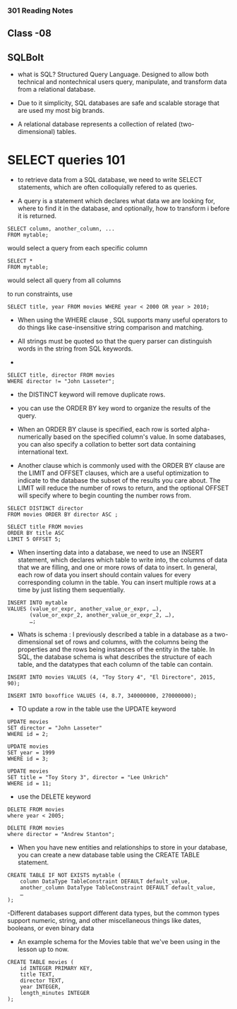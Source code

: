 ### 301 Reading Notes

## Class -08


## SQLBolt

- what is SQL? Structured Query Language. Designed to allow both technical and nontechnical users query, manipulate, and transform data from a relational database. 

- Due to it simplicity, SQL databases are safe and scalable storage that are used my most big brands.

-  A relational database represents a collection of related (two-dimensional) tables.

# SELECT queries 101

- to retrieve data from a SQL database, we need to write SELECT statements, which are often colloquially refered to as queries.

- A query is a statement which declares what data we are looking for, where to find it in the database, and optionally, how to transform i before it is returned.



```
SELECT column, another_column, ...
FROM mytable;
```
would select a query from each specific column

```
SELECT *
FROM mytable;
```
would select all query from all columns

to run constraints, use

```
SELECT title, year FROM movies WHERE year < 2000 OR year > 2010;
```

- When using the WHERE clause , SQL supports many useful operators to do things like case-insensitive string comparison and matching.

- All strings must be quoted so that the query parser can distinguish words in the string from SQL keywords.

- 

```
SELECT title, director FROM movies
WHERE director != "John Lasseter";
```

- the DISTINCT keyword will remove duplicate rows.

- you can use the ORDER BY key word to organize the results of the query.

- When an ORDER BY clause is specified, each row is sorted alpha-numerically based on the specified column's value. In some databases, you can also specify a collation to better sort data containing international text.

- Another clause which is commonly used with the ORDER BY clause are the LIMIT and OFFSET clauses, which are a useful optimization to indicate to the database the subset of the results you care about.
The LIMIT will reduce the number of rows to return, and the optional OFFSET will specify where to begin counting the number rows from.

```
SELECT DISTINCT director 
FROM movies ORDER BY director ASC ;
```

```
SELECT title FROM movies
ORDER BY title ASC
LIMIT 5 OFFSET 5;
```

- When inserting data into a database, we need to use an INSERT statement, which declares which table to write into, the columns of data that we are filling, and one or more rows of data to insert. In general, each row of data you insert should contain values for every corresponding column in the table. You can insert multiple rows at a time by just listing them sequentially.

```
INSERT INTO mytable
VALUES (value_or_expr, another_value_or_expr, …),
       (value_or_expr_2, another_value_or_expr_2, …),
       …;
```
-  Whats is schema : I previously described a table in a database as a two-dimensional set of rows and columns, with the columns being the properties and the rows being instances of the entity in the table. In SQL, the database schema is what describes the structure of each table, and the datatypes that each column of the table can contain.


```
INSERT INTO movies VALUES (4, "Toy Story 4", "El Directore", 2015, 90);
```

```
INSERT INTO boxoffice VALUES (4, 8.7, 340000000, 270000000);
```

- TO update a row in the table use the UPDATE keyword

```
UPDATE movies
SET director = "John Lasseter"
WHERE id = 2;
```

```
UPDATE movies
SET year = 1999
WHERE id = 3;
```

```
UPDATE movies
SET title = "Toy Story 3", director = "Lee Unkrich"
WHERE id = 11;
```


- use the DELETE keyword

```
DELETE FROM movies
where year < 2005;
```

```
DELETE FROM movies
where director = "Andrew Stanton";
```


- When you have new entities and relationships to store in your database, you can create a new database table using the CREATE TABLE statement.

```
CREATE TABLE IF NOT EXISTS mytable (
    column DataType TableConstraint DEFAULT default_value,
    another_column DataType TableConstraint DEFAULT default_value,
    …
);
```

-Different databases support different data types, but the common types support numeric, string, and other miscellaneous things like dates, booleans, or even binary data


- An example schema for the Movies table that we've been using in the lesson up to now. 

```
CREATE TABLE movies (
    id INTEGER PRIMARY KEY,
    title TEXT,
    director TEXT,
    year INTEGER, 
    length_minutes INTEGER
);
```




